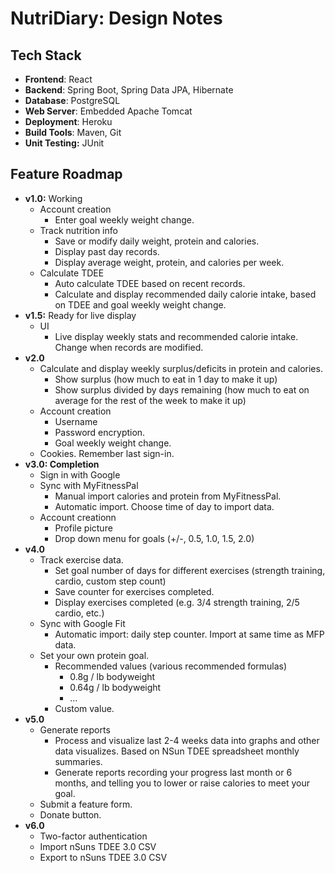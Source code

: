 # NutriDiary: Design Notes

## Tech Stack

- **Frontend**: React
- **Backend**: Spring Boot, Spring Data JPA, Hibernate
- **Database**: PostgreSQL
- **Web Server**: Embedded Apache Tomcat
- **Deployment**: Heroku
- **Build Tools**: Maven, Git
- **Unit Testing:** JUnit

## Feature Roadmap

- **v1.0:** Working
  - Account creation
    - Enter goal weekly weight change.
  - Track nutrition info
    - Save or modify daily weight, protein and calories.
    - Display past day records.
    - Display average weight, protein, and calories per week.
  - Calculate TDEE 
    - Auto calculate TDEE based on recent records.
    - Calculate and display recommended daily calorie intake, based on TDEE and goal weekly weight change.
 - **v1.5:** Ready for live display
    - UI
      - Live display weekly stats and recommended calorie intake. Change when records are modified.  
 - **v2.0**
   - Calculate and display weekly surplus/deficits in protein and calories.
     - Show surplus (how much to eat in 1 day to make it up)
     - Show surplus divided by days remaining (how much to eat on average for the rest of the week to make it up)
   - Account creation
     - Username
     - Password encryption.
     - Goal weekly weight change.
   - Cookies. Remember last sign-in.
 - **v3.0: Completion**
   - Sign in with Google
   - Sync with MyFitnessPal
     - Manual import calories and protein from MyFitnessPal.
     - Automatic import. Choose time of day to import data.
   - Account creationn
     - Profile picture
     - Drop down menu for goals (+/-, 0.5, 1.0, 1.5, 2.0)
 - **v4.0**
   - Track exercise data.
     - Set goal number of days for different exercises (strength training, cardio, custom step count)
     - Save counter for exercises completed.
     - Display exercises completed (e.g. 3/4 strength training, 2/5 cardio, etc.)
   - Sync with Google Fit
     - Automatic import: daily step counter. Import at same time as MFP data.
   - Set your own protein goal.
     - Recommended values (various recommended formulas)
       - 0.8g / lb bodyweight
       - 0.64g / lb bodyweight
       - ...
     - Custom value.
 - **v5.0**
   - Generate reports
     - Process and visualize last 2-4 weeks data into graphs and other data visualizes. Based on NSun TDEE spreadsheet monthly summaries. 
     - Generate reports recording your progress last month or 6 months, and telling you to lower or raise calories to meet your goal.
   - Submit a feature form.
   - Donate button.
 - **v6.0**
   - Two-factor authentication
   - Import nSuns TDEE 3.0 CSV
   - Export to nSuns TDEE 3.0 CSV
